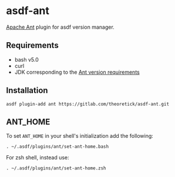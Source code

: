 # asdf-ant

[Apache Ant](https://ant.apache.org/) plugin for asdf version manager.

## Requirements

- bash v5.0
- curl
- JDK corresponding to the [Ant version requirements](https://ant.apache.org/manual/install.html#sysrequirements)

## Installation

`asdf plugin-add ant https://gitlab.com/theoretick/asdf-ant.git`

## ANT_HOME

To set `ANT_HOME` in your shell's initialization add the following:

`. ~/.asdf/plugins/ant/set-ant-home.bash`

For zsh shell, instead use:

`. ~/.asdf/plugins/ant/set-ant-home.zsh`
